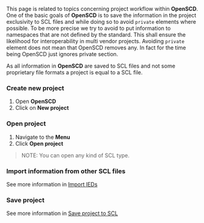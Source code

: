 This page is related to topics concerning project workflow within  **OpenSCD**. One of the basic goals of **OpenSCD** is to save the information in the project exclusivity to SCL files and while doing so to avoid `private` elements where possible. To be more precise we try to avoid to put information to namespaces that are not defined by the standard. This shall ensure the likelihood for interoperability in multi vendor projects. Avoiding `private` element does not mean that OpenSCD removes any. In fact for the time being OpenSCD just ignores private section.

As all information in **OpenSCD** are saved to SCL files and not some proprietary file formats a project is equal to a SCL file.  

### Create new project
1. Open **OpenSCD**
2. Click on **New project**

### Open project
1. Navigate to the **Menu**
2. Click **Open project**

> NOTE: You can open any kind of SCL type.

### Import information from other SCL files
See more information in [Import IEDs](https://github.com/openscd/open-scd/wiki/ImportIEDs)

### Save project

See more information in [Save project to SCL](https://github.com/openscd/open-scd/wiki/Manage-save-project)